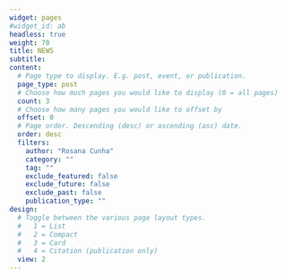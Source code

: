 ```yaml
---
widget: pages
#widget_id: ab
headless: true
weight: 70
title: NEWS
subtitle: 
content:
  # Page type to display. E.g. post, event, or publication.
  page_type: post
  # Choose how much pages you would like to display (0 = all pages)
  count: 3
  # Choose how many pages you would like to offset by
  offset: 0
  # Page order. Descending (desc) or ascending (asc) date.
  order: desc
  filters:
    author: "Rosana Cunha"
    category: ""
    tag: ""
    exclude_featured: false
    exclude_future: false
    exclude_past: false
    publication_type: ""
design:
  # Toggle between the various page layout types.
  #   1 = List
  #   2 = Compact
  #   3 = Card
  #   4 = Citation (publication only)
  view: 2
---
```

